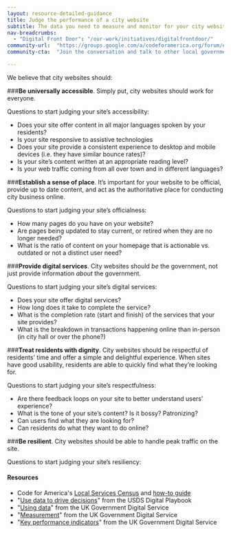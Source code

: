 ```yaml
---
layout: resource-detailed-guidance
title: Judge the performance of a city website 
subtitle: The data you need to measure and monitor for your city website
nav-breadcrumbs:
  - "Digital Front Door": "/our-work/initiatives/digitalfrontdoor/"
community-url:	"https://groups.google.com/a/codeforamerica.org/forum/#!forum/digital-front-door"
community-cta:	"Join the conversation and talk to other local government staff in our Digital Front Door community."

---
```


We believe that city websites should: 

###**Be universally accessible**. 
Simply put, city websites should work for everyone.

Questions to start judging your site’s accessibility:
	
* Does your site offer content in all major languages spoken by your residents?
* Is your site responsive to assistive technologies
* Does your site provide a consistent experience to desktop and mobile devices (i.e. they have similar bounce rates)?
* Is your site’s content written at an appropriate reading level?
* Is your web traffic coming from all over town and in different languages?


###**Establish a sense of place**. 
It’s important for your website to be official, provide up to date content, and act as the authoritative place for conducting city business online.

Questions to start judging your site’s officialness:

* How many pages do you have on your website? 
* Are pages being updated to stay current, or retired when they are no longer needed?
* What is the ratio of content on your homepage that is actionable vs. outdated or not a distinct user need?


###**Provide digital services**. 
City websites should *be* the government, not just provide information *about* the government. 

Questions to start judging your site’s digital services:

* Does your site offer digital services?
* How long does it take to complete the service?
* What is the completion rate (start and finish) of the services that your site provides?
* What is the breakdown in transactions happening online than in-person (in city hall or over the phone?)


###**Treat residents with dignity**. 
City websites should be respectful of residents’ time and offer a simple and delightful experience. When sites have good usability, residents are able to quickly find what they’re looking for. 

Questions to start judging your site’s respectfulness:

* Are there feedback loops on your site to better understand users’ experience?
* What is the tone of your site’s content? Is it bossy? Patronizing? 
* Can users find what they are looking for?
* Can residents do what they want to do online?


###**Be resilient**. 
City websites should be able to handle peak traffic on the site. 
	
Questions to start judging your site’s resiliency:

 

#### Resources


 - Code for America's [Local Services Census](https://service-census.herokuapp.com/) and [how-to guide](https://jekit.codeforamerica.org/codeforamerica/codeforamerica.org/dfd-week-2/our-work/initiatives/digitalfrontdoor/playbook/user-needs/assess-digital-services.html)
 - "[Use data to drive decisions](https://playbook.cio.gov/#play12)" from the USDS Digital Playbook 
 - "[Using data](https://www.gov.uk/service-manual/measurement/using-data.html)" from the UK Government Digital Service
 - "[Measurement](https://www.gov.uk/service-manual/measurement)" from the UK Government Digital Service
 - "[Key performance indicators](https://www.gov.uk/service-manual/measurement/other-kpis.html)" from the UK Government Digital Service
 
 
